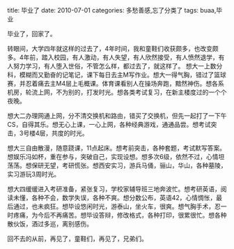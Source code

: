 title: 毕业了
date: 2010-07-01
categories: 多愁善感,忘了分类了
tags: buaa,毕业

毕业了，回家了。

转眼间，大学四年就这样的过去了，4年时间，我和童鞋们收获颇多，也改变颇多。4年前，踏入校园，有人激动，有人失望，有人欣然接受，有人愤然退学，有人努力学习，有人堕入世俗，不管怎么样，都过去了，就这样了。 <!--more--> 想大一上数分科，模糊而又勤奋的记笔记，课下每日去主M写作业。想大一得气胸，错过了篮球赛，并忍着痛去主M4层上毛概课。体育课看别人在操场奔跑，黯然神伤。想各系机房，轮流上网，不为别的，打发时光。想各类考试复习，在新主楼度过的一个个夜晚。

想大二办理网通上网，分不清交换机和路由，错买了交换机，但先一起打了一下午CS，自得其乐。想无心上课，一心上网，各种经典游戏，通通品尝。想考试突击，3号楼4层，共度的时光。

想大三自由散漫，随意跷课，11点起床。想考前突击，各种套题，考试默写答案。想娱乐冯如杯，重在参与，突破自己，实现设想。想多次6级，依然不过，心情坦荡荡。想保研无望，考研慌张。想西安实习，游兵马俑，骊山，华山，各种墓陵，实习游玩3周时光。

想大四缓缓进入考研准备，紧张复习，学校家辅导班三地奔波忙。想考研英语，阅读未懂，各种不会，数学失误，各种不爽。想分数公布，英语42，心情惆怅，最后通过，也未疯狂。想毕设悠闲时光，游泰山，坐火车，很爽。想气胸手术，忍一时疼痛，为今后不再痛苦。想毕设答辩，修改格式，各种打印，很累很忙。想各种散伙饭，酒过多巡，离别感伤。

回不去的从前，再见了，童鞋们，再见了，兄弟们。

